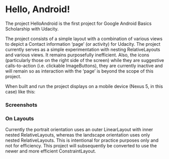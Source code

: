 # Hello, Android!

The project HelloAndroid is the first project for Google Android Basics Scholarship with Udacity.

The project consists of a simple layout with a combination of various views to depict a Contact information ‘page’ (or activity) for Udacity. The project currently serves as a simple experimentation with nesting RelativeLayouts and various views. It remains purposefully inefficient. Also, the icons (particularly those on the right side of the screen) while they are suggestive calls-to-action (i.e. clickable ImageButtons), they are currently inactive and will remain so as interaction with the ‘page’ is beyond the scope of this project.

When built and run the project displays on a mobile device (Nexus 5, in this case) like this:

### Screenshots


### On Layouts
Currently the portrait orientation uses an outer LinearLayout with inner nested RelativeLayouts, whereas the landscape orientation uses only nested RelativeLayouts. This is intentional for practice purposes only and not for efficiency.
This project will subsequently be converted to use the newer and more efficient ConstraintLayout.
